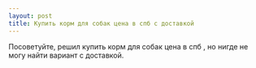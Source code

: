 ```yaml
---
layout: post 
title: Купить корм для собак цена в спб с доставкой 
--- 
```

Посоветуйте, решил купить корм для собак цена в спб , но нигде не могу найти вариант с доставкой.
